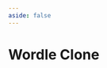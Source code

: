 ```yaml
---
aside: false
---
```


<script setup>
import App from './src/App.vue'
</script>

# Wordle Clone

<App class='mt-16'/>
